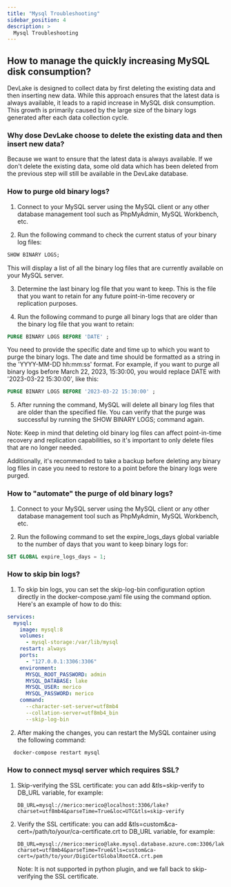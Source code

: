 ```yaml
---
title: "Mysql Troubleshooting"
sidebar_position: 4
description: >
  Mysql Troubleshooting
---
```


## How to manage the quickly increasing MySQL disk consumption?

DevLake is designed to collect data by first deleting the existing data and
then inserting new data. While this approach ensures that the latest data is
always available, it leads to a rapid increase in MySQL disk consumption.
This growth is primarily caused by the large size of the binary logs generated
after each data collection cycle.

### Why dose DevLake choose to delete the existing data and then insert new data?

Because we want to ensure that the latest data is 
always available. If we don't delete the existing data, some old data which has been deleted 
from the previous step will still be available in the DevLake database.


### How to purge old binary logs?

1. Connect to your MySQL server using the MySQL client or any other database management tool such as PhpMyAdmin, MySQL Workbench, etc.

2. Run the following command to check the current status of your binary log files:

```sql
SHOW BINARY LOGS;
```
This will display a list of all the binary log files that are currently available on your MySQL server.

3. Determine the last binary log file that you want to keep. This is the file that you want to retain for any future point-in-time recovery or replication purposes.

4. Run the following command to purge all binary logs that are older than the binary log file that you want to retain:

```sql
PURGE BINARY LOGS BEFORE 'DATE' ;
```
You need to provide the specific date and time up to which you want to purge the binary logs. The date and time should be formatted as a string in the 'YYYY-MM-DD hh:mm:ss' format.
For example, if you want to purge all binary logs before March 22, 2023, 15:30:00, you would replace DATE with '2023-03-22 15:30:00', like this:

```sql
PURGE BINARY LOGS BEFORE '2023-03-22 15:30:00' ;
```


5. After running the command, MySQL will delete all binary log files that are older than the specified file. You can verify that the purge was successful by running the SHOW BINARY LOGS; command again.

Note: Keep in mind that deleting old binary log files can affect point-in-time recovery and replication capabilities, so it's important to only delete files that are no longer needed.

Additionally, it's recommended to take a backup before deleting any binary log files in case you need to restore to a point before the binary logs were purged.

### How to "automate" the purge of old binary logs?

1. Connect to your MySQL server using the MySQL client or any other database management tool such as PhpMyAdmin, MySQL Workbench, etc.

2. Run the following command to set the expire_logs_days global variable to the number of days that you want to keep binary logs for:

```sql
SET GLOBAL expire_logs_days = 1;
```

### How to skip bin logs?

1. To skip bin logs, you can set the skip-log-bin configuration option directly in the docker-compose.yaml file using the command option. Here's an example of how to do this:
```yaml
services:
  mysql:
    image: mysql:8
    volumes:
      - mysql-storage:/var/lib/mysql
    restart: always
    ports:
      - "127.0.0.1:3306:3306"
    environment:
      MYSQL_ROOT_PASSWORD: admin
      MYSQL_DATABASE: lake
      MYSQL_USER: merico
      MYSQL_PASSWORD: merico
    command:
      --character-set-server=utf8mb4
      --collation-server=utf8mb4_bin
      --skip-log-bin
```

2. After making the changes, you can restart the MySQL container using the following command:
```bash
  docker-compose restart mysql
```


### How to connect mysql server which requires SSL?
1. Skip-verifying the SSL certificate: you can add &tls=skip-verify to DB_URL variable, for example:
   ```
   DB_URL=mysql://merico:merico@localhost:3306/lake?charset=utf8mb4&parseTime=True&loc=UTC&tls=skip-verify
   ```
2. Verify the SSL certificate: you can add &tls=custom&ca-cert=/path/to/your/ca-certificate.crt to DB_URL variable, for example:
   ```
   DB_URL=mysql://merico:merico@lake.mysql.database.azure.com:3306/lake?charset=utf8mb4&parseTime=True&tls=custom&ca-cert=/path/to/your/DigiCertGlobalRootCA.crt.pem
   ```
   Note: It is not supported in python plugin, and we fall back to skip-verifying the SSL certificate.

